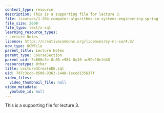 ```yaml
---
content_type: resource
description: This is a supporting file for lecture 3.
file: /courses/1-204-computer-algorithms-in-systems-engineering-spring-2010/7d7c3ccb9500936314481eced135637f_Lecture3CreateDB.sql
file_size: 2600
file_type: text/x-sql
learning_resource_types:
- Lecture Notes
license: https://creativecommons.org/licenses/by-nc-sa/4.0/
ocw_type: OCWFile
parent_title: Lecture Notes
parent_type: CourseSection
parent_uid: 5c600c3e-8c80-e984-8a10-ac99c18efd48
resourcetype: Other
title: Lecture3CreateDB.sql
uid: 7d7c3ccb-9500-9363-1448-1eced135637f
video_files:
  video_thumbnail_file: null
video_metadata:
  youtube_id: null
---
```

This is a supporting file for lecture 3.